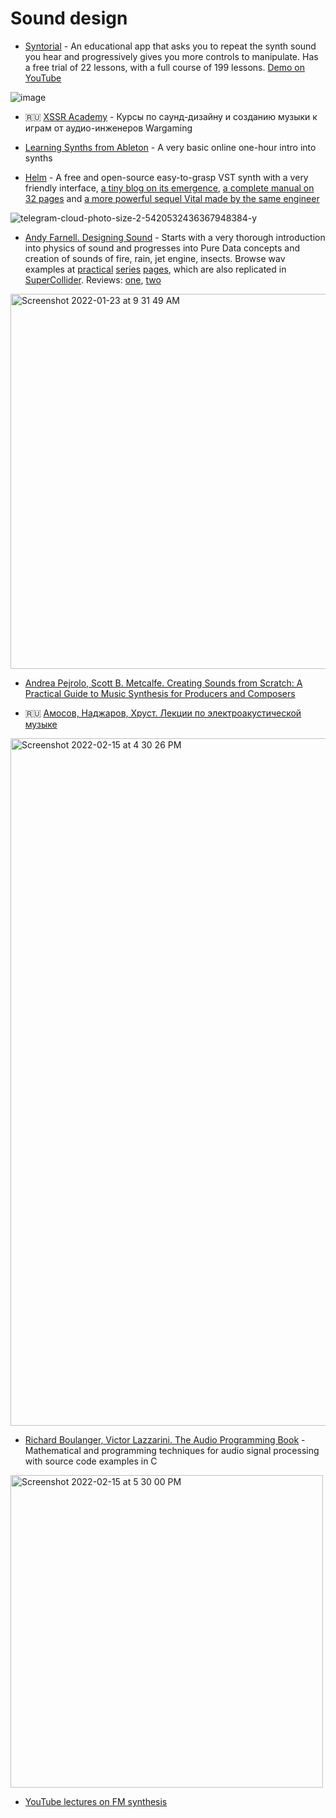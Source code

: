 Sound design
===

- [Syntorial](https://www.syntorial.com/) - An educational app that asks you to repeat the synth sound you hear and progressively gives you
 more controls to manipulate. Has a free trial of 22 lessons, with a full course of 199 lessons. [Demo on YouTube](https://www.youtube.com/watch?v=ulLmILO1oV4)
 
 ![image](https://user-images.githubusercontent.com/1491908/150519718-6a443cd7-2f04-42a3-89fc-29baca5a6f93.png)


- 🇷🇺 [XSSR Academy](https://xssracademy.com/ru/) - Курсы по саунд-дизайну и созданию музыки к играм от аудио-инженеров Wargaming

- [Learning Synths from Ableton](https://learningsynths.ableton.com/) - A very basic online one-hour intro into synths

- [Helm](https://tytel.org/helm/) - A free and open-source easy-to-grasp VST synth with a very friendly interface, [a tiny blog on its emergence](https://tytel.org/blog/), [a complete manual on 32 pages](https://tytel.org/static/docs/helm_manual.pdf) and [a more powerful sequel Vital made by the same engineer](https://vital.audio/)

![telegram-cloud-photo-size-2-5420532436367948384-y](https://user-images.githubusercontent.com/1491908/150430889-57ecf3fa-3c39-4152-a7c6-e88231770b86.jpg)

- [Andy Farnell. Designing Sound](https://amzn.to/33Uv3rH) - Starts with a very thorough introduction into physics of sound and progresses into Pure Data concepts and creation of sounds of fire, rain, jet engine, insects. Browse wav examples at [practical](http://aspress.co.uk/sd/practical12.html) [series](http://aspress.co.uk/sd/practical15.html) [pages](http://aspress.co.uk/sd/practical24.html), which are also replicated in [SuperCollider](https://en.wikibooks.org/wiki/Designing_Sound_in_SuperCollider). Reviews: [one](https://www.reddit.com/r/sounddesign/comments/hhvk0i/comment/fwclu2b/), [two](https://www.reddit.com/r/synthrecipes/comments/cbu8bn/design_sound_by_andy_pharell_worth_it_book/)

<img width="600" alt="Screenshot 2022-01-23 at 9 31 49 AM" src="https://user-images.githubusercontent.com/1491908/150667458-853c8c11-bfce-4ed4-bf78-acbb8eb0eabb.png">

- [Andrea Pejrolo, Scott B. Metcalfe. Creating Sounds from Scratch: A Practical Guide to Music Synthesis for Producers and Composers](https://amzn.to/3oPzJXD)

- 🇷🇺 [Амосов, Наджаров, Хруст. Лекции по электроакустической музыке](https://drive.google.com/file/d/1G5xKssoR5vWTiR3YCtwywgFg2Kay0uK4/view)

<img width="1100" alt="Screenshot 2022-02-15 at 4 30 26 PM" src="https://user-images.githubusercontent.com/1491908/154071804-d42cc08b-2301-48ed-8538-3b1ab007a77d.png">

- [Richard Boulanger, Victor Lazzarini. The Audio Programming Book](https://amzn.to/3rPLaQP) - Mathematical and programming techniques for audio signal processing with source code examples in C

<img width="500" alt="Screenshot 2022-02-15 at 5 30 00 PM" src="https://user-images.githubusercontent.com/1491908/154082341-246eb8f2-732b-4c94-aa5a-0a1edd983c73.png">

- [YouTube lectures on FM synthesis](https://www.reddit.com/r/edmproduction/comments/4mm3hk/learn_fm_synthesis/)



